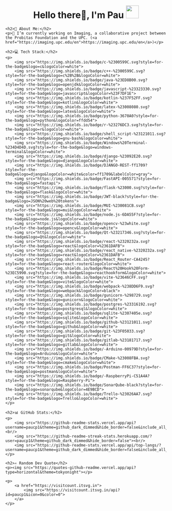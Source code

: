 <!DOCTYPE html>
<html>
<head>
    <style>
        .centered {
            text-align: center;
        }
    </style>
</head>
<body>
    <div class="centered">
        <h1>Hello there👋, I'm Pau <img height="40" src="https://cdn3.emoji.gg/emojis/8969-parrotvibe.gif"></h1>
    </div>

    <h2>💫 About Me:</h2>
    <p>🔭 I’m currently working on Imaging, a collaborative project between the Probitas Foundation and the UPC. (<a href="https://imaging.upc.edu/en">https://imaging.upc.edu/en</a>)</p>

    <h2>💻 Tech Stack:</h2>
    <p>
        <img src="https://img.shields.io/badge/c-%2300599C.svg?style=for-the-badge&logo=c&logoColor=white">
        <img src="https://img.shields.io/badge/c++-%2300599C.svg?style=for-the-badge&logo=c%2B%2B&logoColor=white">
        <img src="https://img.shields.io/badge/java-%23ED8B00.svg?style=for-the-badge&logo=openjdk&logoColor=white">
        <img src="https://img.shields.io/badge/javascript-%23323330.svg?style=for-the-badge&logo=javascript&logoColor=%23F7DF1E">
        <img src="https://img.shields.io/badge/kotlin-%237F52FF.svg?style=for-the-badge&logo=kotlin&logoColor=white">
        <img src="https://img.shields.io/badge/latex-%23008080.svg?style=for-the-badge&logo=latex&logoColor=white">
        <img src="https://img.shields.io/badge/python-3670A0?style=for-the-badge&logo=python&logoColor=ffdd54">
        <img src="https://img.shields.io/badge/r-%23276DC3.svg?style=for-the-badge&logo=r&logoColor=white">
        <img src="https://img.shields.io/badge/shell_script-%23121011.svg?style=for-the-badge&logo=gnu-bash&logoColor=white">
        <img src="https://img.shields.io/badge/Windows%20Terminal-%234D4D4D.svg?style=for-the-badge&logo=windows-terminal&logoColor=white">
        <img src="https://img.shields.io/badge/django-%23092E20.svg?style=for-the-badge&logo=django&logoColor=white">
        <img src="https://img.shields.io/badge/DJANGO-REST-ff1709?style=for-the-badge&logo=django&logoColor=white&color=ff1709&labelColor=gray">
        <img src="https://img.shields.io/badge/FastAPI-005571?style=for-the-badge&logo=fastapi">
        <img src="https://img.shields.io/badge/flask-%23000.svg?style=for-the-badge&logo=flask&logoColor=white">
        <img src="https://img.shields.io/badge/JWT-black?style=for-the-badge&logo=JSON%20web%20tokens">
        <img src="https://img.shields.io/badge/MUI-%230081CB.svg?style=for-the-badge&logo=mui&logoColor=white">
        <img src="https://img.shields.io/badge/node.js-6DA55F?style=for-the-badge&logo=node.js&logoColor=white">
        <img src="https://img.shields.io/badge/opencv-%23white.svg?style=for-the-badge&logo=opencv&logoColor=white">
        <img src="https://img.shields.io/badge/Qt-%23217346.svg?style=for-the-badge&logo=Qt&logoColor=white">
        <img src="https://img.shields.io/badge/react-%2320232a.svg?style=for-the-badge&logo=react&logoColor=%2361DAFB">
        <img src="https://img.shields.io/badge/react_native-%2320232a.svg?style=for-the-badge&logo=react&logoColor=%2361DAFB">
        <img src="https://img.shields.io/badge/React_Router-CA4245?style=for-the-badge&logo=react-router&logoColor=white">
        <img src="https://img.shields.io/badge/React%20Hook%20Form-%23EC5990.svg?style=for-the-badge&logo=reacthookform&logoColor=white">
        <img src="https://img.shields.io/badge/vite-%23646CFF.svg?style=for-the-badge&logo=vite&logoColor=white">
        <img src="https://img.shields.io/badge/webpack-%238DD6F9.svg?style=for-the-badge&logo=webpack&logoColor=black">
        <img src="https://img.shields.io/badge/gunicorn-%298729.svg?style=for-the-badge&logo=gunicorn&logoColor=white">
        <img src="https://img.shields.io/badge/postgres-%23316192.svg?style=for-the-badge&logo=postgresql&logoColor=white">
        <img src="https://img.shields.io/badge/sqlite-%2307405e.svg?style=for-the-badge&logo=sqlite&logoColor=white">
        <img src="https://img.shields.io/badge/github-%23121011.svg?style=for-the-badge&logo=github&logoColor=white">
        <img src="https://img.shields.io/badge/git-%23F05033.svg?style=for-the-badge&logo=git&logoColor=white">
        <img src="https://img.shields.io/badge/gitlab-%23181717.svg?style=for-the-badge&logo=gitlab&logoColor=white">
        <img src="https://img.shields.io/badge/-Arduino-00979D?style=for-the-badge&logo=Arduino&logoColor=white">
        <img src="https://img.shields.io/badge/CMake-%23008FBA.svg?style=for-the-badge&logo=cmake&logoColor=white">
        <img src="https://img.shields.io/badge/Postman-FF6C37?style=for-the-badge&logo=postman&logoColor=white">
        <img src="https://img.shields.io/badge/-RaspberryPi-C51A4A?style=for-the-badge&logo=Raspberry-Pi">
        <img src="https://img.shields.io/badge/SonarQube-black?style=for-the-badge&logo=sonarqube&logoColor=4E9BCD">
        <img src="https://img.shields.io/badge/Trello-%23026AA7.svg?style=for-the-badge&logo=Trello&logoColor=white">
    </p>

    <h2>📊 GitHub Stats:</h2>
    <p>
        <img src="https://github-readme-stats.vercel.app/api?username=paucp1&theme=github_dark_dimmed&hide_border=false&include_all_commits=true&count_private=true"><br/>
        <img src="https://github-readme-streak-stats.herokuapp.com/?user=paucp1&theme=github_dark_dimmed&hide_border=false"><br/>
        <img src="https://github-readme-stats.vercel.app/api/top-langs/?username=paucp1&theme=github_dark_dimmed&hide_border=false&include_all_commits=true&count_private=true&layout=compact">
    </p>

    <h2>✍️ Random Dev Quote</h2>
    <p><img src="https://quotes-github-readme.vercel.app/api?type=horizontal&theme=tokyonight"></p>

    <p>
        <a href="https://visitcount.itsvg.in">
            <img src="https://visitcount.itsvg.in/api?id=paucp1&icon=0&color=0">
        </a>
    </p>
</body>
</html>
